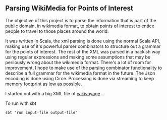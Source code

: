 
## Parsing WikiMedia for Points of Interest

The objective of this project is to parse the information that is part of the public domain, in wikimedia format, to obtain points of interest to entice people to travel to those places around the world.

It was written in Scala, the xml parsing is done using the normal Scala API, making use of it's powerful parser combinators to structure out a grammar for the points of interest. The rest of the XML was parsed in a hackish way using regular expressions and making some assumptions that may be perilously wrong about the wikimedia format. There's a lot of room for improvement, I hope to make use of the parsing combinator functionality to describe a full grammar for the wikimedia format in the future. The Json encoding is done using Circe. Processing is done via streaming to keep memory footprint as low as possible. 

I started out with a big XML file of [wikivoyage](https://en.wikivoyage.org/) ...


To run with sbt

```
sbt "run input-file output-file"
```
